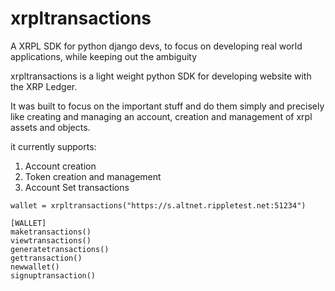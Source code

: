 # xrpltransactions
A  XRPL SDK for python django devs, to focus on developing real world applications, while keeping out the ambiguity

xrpltransactions is a light weight python SDK for developing website  with the XRP Ledger.

It was built to focus on the important stuff and do them simply and precisely like creating and managing an account, creation and management of xrpl assets and objects.

it currently supports:

1. Account creation
2. Token creation and management
3. Account Set transactions

```
wallet = xrpltransactions("https://s.altnet.rippletest.net:51234")

[WALLET]
maketransactions()
viewtransactions()
generatetransactions()
gettransaction()
newwallet()
signuptransaction()


```



